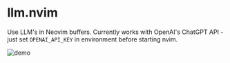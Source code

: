 # llm.nvim

Use LLM's in Neovim buffers. Currently works with OpenAI's ChatGPT API - just set `OPENAI_API_KEY` in environment before starting nvim.

![demo](https://user-images.githubusercontent.com/6422188/232323471-2fe0bb1f-54a3-4508-b6fb-b9c6d091dde8.gif)
